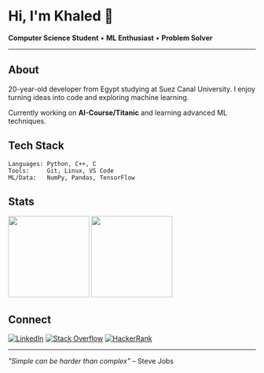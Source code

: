 # Hi, I'm Khaled 👋

**Computer Science Student** • **ML Enthusiast** • **Problem Solver**

---

## About

20-year-old developer from Egypt studying at Suez Canal University. I enjoy turning ideas into code and exploring machine learning.

Currently working on **AI-Course/Titanic** and learning advanced ML techniques.

## Tech Stack

```
Languages: Python, C++, C
Tools:     Git, Linux, VS Code
ML/Data:   NumPy, Pandas, TensorFlow
```

## Stats

<img src="https://github-readme-stats.vercel.app/api?username=MR-Unknown9&show_icons=true&theme=minimal&hide_border=true&count_private=true" height="165">
<img src="https://github-readme-stats.vercel.app/api/top-langs/?username=MR-Unknown9&layout=compact&theme=minimal&hide_border=true" height="165">

## Connect

[![LinkedIn](https://img.shields.io/badge/-LinkedIn-blue?style=flat&logo=linkedin)](https://www.linkedin.com/in/khaled-taha-6a780b299/)
[![Stack Overflow](https://img.shields.io/badge/-Stack%20Overflow-orange?style=flat&logo=stackoverflow)](https://stackoverflow.com/users/21764709/mrunknown19)
[![HackerRank](https://img.shields.io/badge/-HackerRank-green?style=flat&logo=hackerrank)](https://www.hackerrank.com/profile/khaled_taha1918)

---

*"Simple can be harder than complex"* – Steve Jobs
